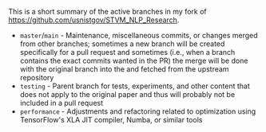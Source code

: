 This is a short summary of the active branches in my fork of https://github.com/usnistgov/STVM_NLP_Research.

 - `master`/`main` - Maintenance, miscellaneous commits, or changes merged from other branches; sometimes a new branch will be created specifically for a pull request and sometimes (i.e., when a branch contains the exact commits wanted in the PR) the merge will be done with the original branch into the and fetched from the upstream repository
 - `testing` - Parent branch for tests, experiments, and other content that does not apply to the original paper and thus will probably not be included in a pull request
 - `performance` - Adjustments and refactoring related to optimization using TensorFlow's XLA JIT compiler, Numba, or similar tools
